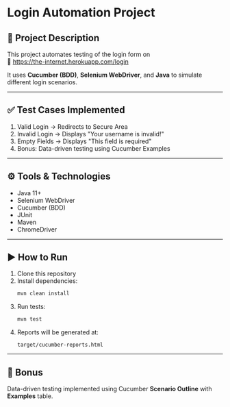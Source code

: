 # Login Automation Project

## 📌 Project Description
This project automates testing of the login form on  
🔗 https://the-internet.herokuapp.com/login

It uses **Cucumber (BDD)**, **Selenium WebDriver**, and **Java** to simulate different login scenarios.

---

## ✅ Test Cases Implemented
1. Valid Login → Redirects to Secure Area  
2. Invalid Login → Displays "Your username is invalid!"  
3. Empty Fields → Displays "This field is required"  
4. Bonus: Data-driven testing using Cucumber Examples  

---

## ⚙️ Tools & Technologies
- Java 11+
- Selenium WebDriver
- Cucumber (BDD)
- JUnit
- Maven
- ChromeDriver

---

## ▶️ How to Run
1. Clone this repository  
2. Install dependencies:  
   ```bash
   mvn clean install
   ```
3. Run tests:  
   ```bash
   mvn test
   ```
4. Reports will be generated at:  
   ```
   target/cucumber-reports.html
   ```

---

## 🎯 Bonus
Data-driven testing implemented using Cucumber **Scenario Outline** with **Examples** table.
